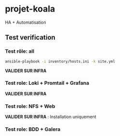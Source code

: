 # projet-koala
HA + Automatisation

## Test verification

### Test rôle: all
```bash
ansible-playbook -i inventory/hosts.ini -k site.yml
```

**VALIDER SUR INFRA**

### Test role: Loki + Promtail + Grafana

**VALIDER SUR INFRA**

### Test role: NFS + Web

**VALIDER SUR INFRA** : Installation uniquement

### Test role: BDD + Galera
